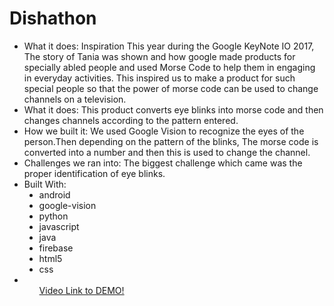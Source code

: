 # Dishathon
<ul>
<li>
  What it does: 
Inspiration This year during the Google KeyNote IO 2017,
The story of Tania was shown and how google made products for specially abled people and used Morse Code to help them in engaging in everyday activities.
This inspired us to make a product for such special people so that the power of morse code can be used to change channels on a television.
</li>

<li>
What it does: 
This product converts eye blinks into morse code and then changes channels according to the pattern entered.
</li>

<li>
How we built it: 
We used Google Vision to recognize the eyes of the person.Then depending on the pattern of the blinks, 
The morse code is converted into a number and then this is used to change the channel.
</li>

<li>
Challenges we ran into: 
The biggest challenge which came was the proper identification of eye blinks.
</li>

<li>
Built With:
  <ul style="list-style-type:disc">
    <li>android</li> 
      <li>google-vision </li>
      <li>python </li>
      <li>javascript </li>
      <li>java </li>
      <li>firebase </li>
      <li>html5 </li>
      <li>css </li>
  </ul>
</li>
  
<li> 
  <ul style="list-style-type:none">
    <li>
    <a href="https://youtu.be/ZKA1DxjNaAc">Video Link to DEMO!</a>
    </li>
  </ul>
</li>
</ul>

